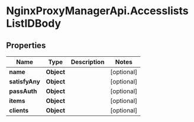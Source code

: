 # NginxProxyManagerApi.AccesslistsListIDBody

## Properties
Name | Type | Description | Notes
------------ | ------------- | ------------- | -------------
**name** | **Object** |  | [optional] 
**satisfyAny** | **Object** |  | [optional] 
**passAuth** | **Object** |  | [optional] 
**items** | **Object** |  | [optional] 
**clients** | **Object** |  | [optional] 
